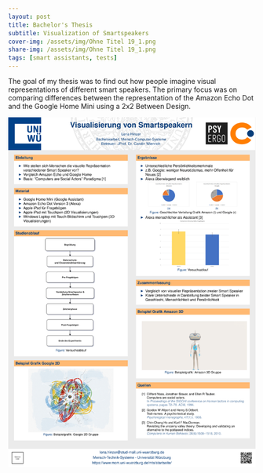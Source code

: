 ```yaml
---
layout: post
title: Bachelor's Thesis
subtitle: Visualization of Smartspeakers
cover-img: /assets/img/Ohne Titel 19_1.png
share-img: /assets/img/Ohne Titel 19_1.png
tags: [smart assistants, tests]
---
```


The goal of my thesis was to find out how people imagine visual representations of different smart speakers. The primary focus was on comparing differences between the representation of the Amazon Echo Dot and the Google Home Mini using a 2x2 Between Design. 

![](/assets/img/Expo_Poster-1.png)